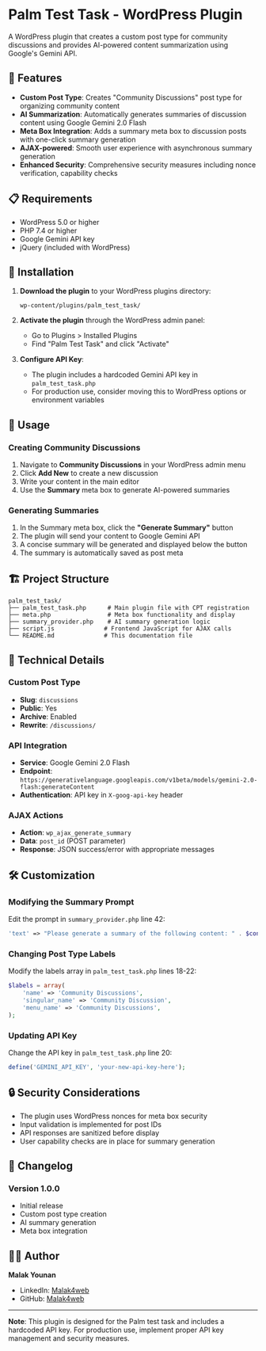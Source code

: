 # Palm Test Task - WordPress Plugin

A WordPress plugin that creates a custom post type for community discussions and provides AI-powered content summarization using Google's Gemini API.

## 🚀 Features

- **Custom Post Type**: Creates "Community Discussions" post type for organizing community content
- **AI Summarization**: Automatically generates summaries of discussion content using Google Gemini 2.0 Flash
- **Meta Box Integration**: Adds a summary meta box to discussion posts with one-click summary generation
- **AJAX-powered**: Smooth user experience with asynchronous summary generation
- **Enhanced Security**: Comprehensive security measures including nonce verification, capability checks

## 📋 Requirements

- WordPress 5.0 or higher
- PHP 7.4 or higher
- Google Gemini API key
- jQuery (included with WordPress)

## 🔧 Installation

1. **Download the plugin** to your WordPress plugins directory:
   ```
   wp-content/plugins/palm_test_task/
   ```

2. **Activate the plugin** through the WordPress admin panel:
   - Go to Plugins > Installed Plugins
   - Find "Palm Test Task" and click "Activate"

3. **Configure API Key**:
   - The plugin includes a hardcoded Gemini API key in `palm_test_task.php`
   - For production use, consider moving this to WordPress options or environment variables

## 🎯 Usage

### Creating Community Discussions

1. Navigate to **Community Discussions** in your WordPress admin menu
2. Click **Add New** to create a new discussion
3. Write your content in the main editor
4. Use the **Summary** meta box to generate AI-powered summaries

### Generating Summaries

1. In the Summary meta box, click the **"Generate Summary"** button
2. The plugin will send your content to Google Gemini API
3. A concise summary will be generated and displayed below the button
4. The summary is automatically saved as post meta

## 🏗️ Project Structure

```
palm_test_task/
├── palm_test_task.php      # Main plugin file with CPT registration
├── meta.php                # Meta box functionality and display
├── summary_provider.php    # AI summary generation logic
├── script.js              # Frontend JavaScript for AJAX calls
└── README.md              # This documentation file
```

## 🔌 Technical Details

### Custom Post Type
- **Slug**: `discussions`
- **Public**: Yes
- **Archive**: Enabled
- **Rewrite**: `/discussions/`

### API Integration
- **Service**: Google Gemini 2.0 Flash
- **Endpoint**: `https://generativelanguage.googleapis.com/v1beta/models/gemini-2.0-flash:generateContent`
- **Authentication**: API key in `X-goog-api-key` header

### AJAX Actions
- **Action**: `wp_ajax_generate_summary`
- **Data**: `post_id` (POST parameter)
- **Response**: JSON success/error with appropriate messages

## 🛠️ Customization

### Modifying the Summary Prompt
Edit the prompt in `summary_provider.php` line 42:
```php
'text' => "Please generate a summary of the following content: " . $content
```

### Changing Post Type Labels
Modify the labels array in `palm_test_task.php` lines 18-22:
```php
$labels = array(
    'name' => 'Community Discussions',
    'singular_name' => 'Community Discussion',
    'menu_name' => 'Community Discussions',
);
```

### Updating API Key
Change the API key in `palm_test_task.php` line 20:
```php
define('GEMINI_API_KEY', 'your-new-api-key-here');
```

## 🔒 Security Considerations

- The plugin uses WordPress nonces for meta box security
- Input validation is implemented for post IDs
- API responses are sanitized before display
- User capability checks are in place for summary generation

## 📝 Changelog

### Version 1.0.0
- Initial release
- Custom post type creation
- AI summary generation
- Meta box integration

## 👨‍💻 Author

**Malak Younan**
- LinkedIn: [Malak4web](https://www.linkedin.com/in/malaak4web/)
- GitHub: [Malak4web](https://github.com/Malak4web/)

---

**Note**: This plugin is designed for the Palm test task and includes a hardcoded API key. For production use, implement proper API key management and security measures.
